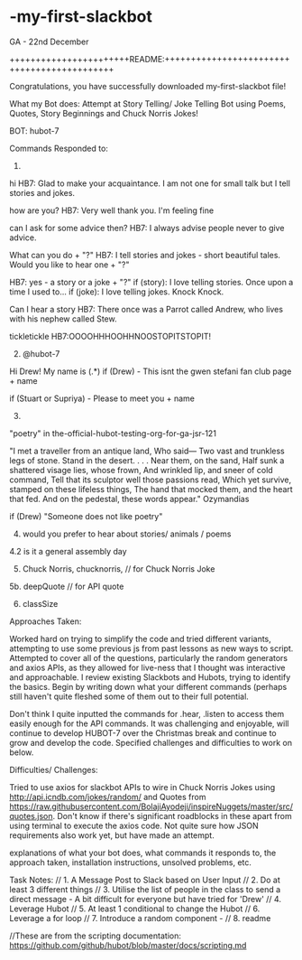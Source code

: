# -my-first-slackbot
GA - 22nd December 

+++++++++++++++++++++++README:++++++++++++++++++++++++++++++++++++++++++++

Congratulations, you have successfully downloaded my-first-slackbot file! 

What my Bot does: Attempt at Story Telling/ Joke Telling Bot using Poems, Quotes, Story Beginnings and Chuck Norris Jokes!

BOT: hubot-7

Commands Responded to: 

1. 

hi
HB7: Glad to make your acquaintance. I am not one for small talk but I tell stories and jokes.

how are you?
HB7: Very well thank you. I'm feeling fine

can I ask for some advice then?
HB7: I always advise people never to give advice.

What can you do + "?"
HB7: I tell stories and jokes - short beautiful tales. Would you like to hear one + "?"

HB7: yes - a story or a joke + "?"
if (story): I love telling stories. Once upon a time I used to...
if (joke): I love telling jokes. Knock Knock.

Can I hear a story
HB7: There once was a Parrot called Andrew, who lives with his nephew called Stew. 

tickletickle
HB7:OOOOHHHOOHHNOOSTOPITSTOPIT!

2. @hubot-7

Hi Drew! My name is (.*)
if (Drew) - This isnt the gwen stefani fan club page + name

if (Stuart or Supriya) - Please to meet you + name

3. 

"poetry" in the-official-hubot-testing-org-for-ga-jsr-121

"I met a traveller from an antique land, Who said— Two vast and trunkless legs of stone. Stand in the desert. . . . Near them, on the sand, Half sunk a shattered visage lies, whose frown, And wrinkled lip, and sneer of cold command, Tell that its sculptor well those passions read, Which yet survive, stamped on these lifeless things, The hand that mocked them, and the heart that fed. And on the pedestal, these words appear." Ozymandias

if (Drew) "Someone does not like poetry"

4. would you prefer to hear about stories/ animals / poems

4.2 is it a general assembly day

5. Chuck Norris, chucknorris, // for Chuck Norris Joke

5b. deepQuote // for API quote 

6. classSize 

Approaches Taken: 

Worked hard on trying to simplify the code and tried different variants, attempting to use some previous js from past lessons as new ways to script. Attempted to cover all of the questions, particularly the random generators and axios APIs, as they allowed for live-ness that I thought was interactive and approachable. I review existing Slackbots and Hubots, trying to identify the basics.
Begin by writing down what your different commands (perhaps still haven't quite fleshed some of them out to their full potential.

Don't think I quite inputted the commands for .hear, .listen to access them easily enough for the API commands. It was challenging and enjoyable, will continue to develop HUBOT-7 over the Christmas break and continue to grow and develop the code. Specified challenges and difficulties to work on below.  

Difficulties/ Challenges: 

Tried to use axios for slackbot APIs to wire in Chuck Norris Jokes using http://api.icndb.com/jokes/random/ and Quotes from https://raw.githubusercontent.com/BolajiAyodeji/inspireNuggets/master/src/quotes.json. Don't know if there's significant roadblocks in these apart from using terminal to execute the axios code. Not quite sure how JSON requirements also work yet, but have made an attempt. 

explanations of what your bot does, what commands it responds to, the approach taken, installation instructions, unsolved problems, etc.

Task Notes:
// 1. A Message Post to Slack based on User Input
// 2. Do at least 3 different things
// 3. Utilise the list of people in the class to send a direct message - A bit difficult for everyone but have tried for 'Drew'
// 4. Leverage Hubot
// 5. At least 1 conditional to change the Hubot 
// 6. Leverage a for loop
// 7. Introduce a random component -
// 8. readme

//These are from the scripting documentation: https://github.com/github/hubot/blob/master/docs/scripting.md
